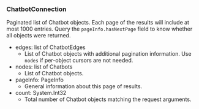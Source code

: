 ### ChatbotConnection
Paginated list of Chatbot objects. Each page of the results will include at most 1000 entries. Query the `pageInfo.hasNextPage` field to know whether all objects were returned.

- edges: list of ChatbotEdges
  - List of Chatbot objects with additional pagination information. Use `nodes` if per-object cursors are not needed.
- nodes: list of Chatbots
  - List of Chatbot objects.
- pageInfo: PageInfo
  - General information about this page of results.
- count: System.Int32
  - Total number of Chatbot objects matching the request arguments.
